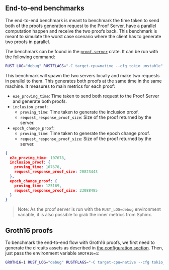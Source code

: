 ## End-to-end benchmarks

The end-to-end benchmark is meant to benchmark the time taken to send both of the proofs generation request to the Proof
Server, have a parallel computation happen and receive the two proofs back. This benchmark is meant to simulate the
worst case scenario where the client has to generate two proofs in parallel.

The benchmark can be found in
the [`proof-server`](https://github.com/lurk-lab/zk-light-clients/blob/dev/aptos/proof-server/benches/proof_server.rs)
crate. It can be run with the following command:

```bash
RUST_LOG="debug" RUSTFLAGS="-C target-cpu=native --cfg tokio_unstable" PRIMARY_ADDR="127.0.0.1:8080" SECONDARY_ADDR="127.0.0.1:8081" cargo +nightly bench --bench proof_server
```

This benchmark will spawn the two servers locally and make two requests in parallel to them. This generates both proofs
at the same time in the same machine. It measures to main metrics for each proof:

- `e2e_proving_time`: Time taken to send both request to the Proof Server and generate both proofs.
- `inclusion_proof`:
    - `proving_time`: Time taken to generate the inclusion proof.
    - `request_response_proof_size`: Size of the proof returned by the server.
- `epoch_change_proof`:
    - `proving_time`: Time taken to generate the epoch change proof.
    - `request_response_proof_size`: Size of the proof returned by the server.

```json
{
  e2e_proving_time: 107678,
  inclusion_proof: {
    proving_time: 107678,
    request_response_proof_size: 20823443
  },
  epoch_change_proof: {
    proving_time: 125169,
    request_response_proof_size: 23088485
  }
}
```

> Note: As the proof server is run with the `RUST_LOG=debug` environment variable, it is also possible to grab the inner
> metrics from Sphinx.

## Groth16 proofs

To benchmark the end-to-end flow with Groth16 proofs, we first need to generate the circuits assets as described in [the
configuration section](./configuration.md). Then, just pass the environment variable `GROTH16=1`:

```bash
GROTH16=1 RUST_LOG="debug" RUSTFLAGS="-C target-cpu=native --cfg tokio_unstable" PRIMARY_ADDR="127.0.0.1:8080" SECONDARY_ADDR="127.0.0.1:8081" cargo +nightly bench --bench proof_server
```